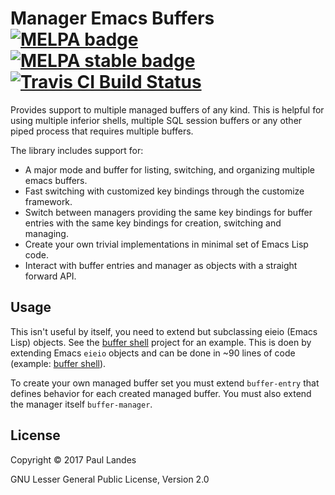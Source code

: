 # Manager Emacs Buffers [![MELPA badge][melpa-badge]][melpa-link] [![MELPA stable badge][melpa-stable-badge]][melpa-stable-link] [![Travis CI Build Status][travis-badge]][travis-link]

  [melpa-link]: https://melpa.org/#/buffer-manage
  [melpa-stable-link]: https://stable.melpa.org/#/buffer-manage
  [melpa-badge]: https://melpa.org/packages/buffer-manage-badge.svg
  [melpa-stable-badge]: https://stable.melpa.org/packages/buffer-manage-badge.svg
  [travis-link]: https://travis-ci.org/plandes/buffer-manage
  [travis-badge]: https://travis-ci.org/plandes/buffer-manage.svg?branch=master

Provides support to multiple managed buffers of any kind.  This is helpful for
using multiple inferior shells, multiple SQL session buffers or any other piped
process that requires multiple buffers.

The library includes support for:
* A major mode and buffer for listing, switching, and organizing multiple emacs
  buffers.
* Fast switching with customized key bindings through the customize framework.
* Switch between managers providing the same key bindings for buffer entries
  with the same key bindings for creation, switching and managing.
* Create your own trivial implementations in minimal set of Emacs Lisp code.
* Interact with buffer entries and manager as objects with a straight forward
  API.


## Usage

This isn't useful by itself, you need to extend but subclassing eieio (Emacs
Lisp) objects.  See the [buffer shell](https://github.com/plandes/bshell)
project for an example.  This is doen by extending Emacs `eieio` objects and
can be done in ~90 lines of code
(example: [buffer shell](https://github.com/plandes/bshell)).

To create your own managed buffer set you must extend `buffer-entry` that
defines behavior for each created managed buffer.  You must also extend the
manager itself `buffer-manager`.


## License

Copyright © 2017 Paul Landes

GNU Lesser General Public License, Version 2.0
